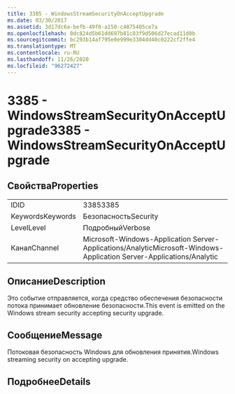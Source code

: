 ```yaml
---
title: 3385 - WindowsStreamSecurityOnAcceptUpgrade
ms.date: 03/30/2017
ms.assetid: 3d17dc6a-befb-49f0-a150-c4875405ce7a
ms.openlocfilehash: 0dc824d5b61dd697b81c83f9d506d27ecad11d0b
ms.sourcegitcommit: bc293b14af795e0e999e3304dd40c0222cf2ffe4
ms.translationtype: MT
ms.contentlocale: ru-RU
ms.lasthandoff: 11/26/2020
ms.locfileid: "96272427"
---
```

# <a name="3385---windowsstreamsecurityonacceptupgrade"></a><span data-ttu-id="21794-102">3385 - WindowsStreamSecurityOnAcceptUpgrade</span><span class="sxs-lookup"><span data-stu-id="21794-102">3385 - WindowsStreamSecurityOnAcceptUpgrade</span></span>

## <a name="properties"></a><span data-ttu-id="21794-103">Свойства</span><span class="sxs-lookup"><span data-stu-id="21794-103">Properties</span></span>  
  
|||  
|-|-|  
|<span data-ttu-id="21794-104">ID</span><span class="sxs-lookup"><span data-stu-id="21794-104">ID</span></span>|<span data-ttu-id="21794-105">3385</span><span class="sxs-lookup"><span data-stu-id="21794-105">3385</span></span>|  
|<span data-ttu-id="21794-106">Keywords</span><span class="sxs-lookup"><span data-stu-id="21794-106">Keywords</span></span>|<span data-ttu-id="21794-107">Безопасность</span><span class="sxs-lookup"><span data-stu-id="21794-107">Security</span></span>|  
|<span data-ttu-id="21794-108">Level</span><span class="sxs-lookup"><span data-stu-id="21794-108">Level</span></span>|<span data-ttu-id="21794-109">Подробный</span><span class="sxs-lookup"><span data-stu-id="21794-109">Verbose</span></span>|  
|<span data-ttu-id="21794-110">Канал</span><span class="sxs-lookup"><span data-stu-id="21794-110">Channel</span></span>|<span data-ttu-id="21794-111">Microsoft-Windows-Application Server-Applications/Analytic</span><span class="sxs-lookup"><span data-stu-id="21794-111">Microsoft-Windows-Application Server-Applications/Analytic</span></span>|  
  
## <a name="description"></a><span data-ttu-id="21794-112">Описание</span><span class="sxs-lookup"><span data-stu-id="21794-112">Description</span></span>  

 <span data-ttu-id="21794-113">Это событие отправляется, когда средство обеспечения безопасности потока принимает обновление безопасности.</span><span class="sxs-lookup"><span data-stu-id="21794-113">This event is emitted on the Windows stream security accepting security upgrade.</span></span>  
  
## <a name="message"></a><span data-ttu-id="21794-114">Сообщение</span><span class="sxs-lookup"><span data-stu-id="21794-114">Message</span></span>  

 <span data-ttu-id="21794-115">Потоковая безопасность Windows для обновления принятия.</span><span class="sxs-lookup"><span data-stu-id="21794-115">Windows streaming security on accepting upgrade.</span></span>  
  
## <a name="details"></a><span data-ttu-id="21794-116">Подробнее</span><span class="sxs-lookup"><span data-stu-id="21794-116">Details</span></span>
